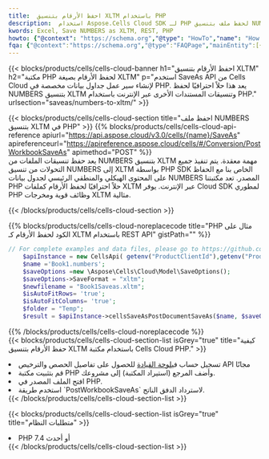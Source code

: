 ```yaml
---
title:  احفظ الأرقام بتنسيق XLTM باستخدام PHP
description:  استخدام Aspose.Cells Cloud SDK لـ PHP لحفظ ملف بتنسيق NUMBERS كملف بتنسيق XLTM.
kwords: Excel, Save NUMBERS as XLTM, REST, PHP
howto: {"@context": "https://schema.org","@type": "HowTo","name": "How to save NUMBERS as XLTM using the Cells Cloud PHP library.","description": "How to save NUMBERS as XLTM using the Cells Cloud PHP library.","image": {"@type": "ImageObject"},"url": "/php/saveas/numbers-to-xltm/","step": [{ "@type": "HowToStep","name": "How to save NUMBERS as XLTM using the Cells Cloud PHP library. step 1", "image": {"@type": "ImageObject",},"url": "/php/saveas/numbers-to-xltm/","text": "Register an account at <a href='https://dashboard.aspose.cloud/'>Dashboard</a> to get free API quota & authorization details",},{ "@type": "HowToStep","name": "How to save NUMBERS as XLTM using the Cells Cloud PHP library. step 1", "image": {"@type": "ImageObject",},"url": "/php/saveas/numbers-to-xltm/","text": "Install PHP library and add the reference (import the library) to your project.",},{ "@type": "HowToStep","name": "How to save NUMBERS as XLTM using the Cells Cloud PHP library. step 1", "image": {"@type": "ImageObject",},"url": "/php/saveas/numbers-to-xltm/","text": "Open the source file in PHP.",},{ "@type": "HowToStep","name": "How to save NUMBERS as XLTM using the Cells Cloud PHP library. step 1", "image": {"@type": "ImageObject",},"url": "/php/saveas/numbers-to-xltm/","text": "Use the `PostWorkbookSaveAs` method to retrieve the resulting stream.",}, ],"supply": {"@type": "HowToSupply","name": "document"},"tool": [{"@type": "HowToTool","name": "phpstorm, Visual Studio Code, Eclipse"},{"@type": "HowToTool","name": "Aspose Cells"}],"totalTime": "PT6M"}
fqa: {"@context":"https://schema.org","@type":"FAQPage","mainEntity":[{"@type":"Question","name":"Why save file as other formats file in C# using REST API?","acceptedAnswer":{"@type":"Answer","text":"Documents are encoded in many ways, and some files may be incompatible with the software you use. To open and read such files, just save them as appropriate file formats.<br/><ol><li>Install .NET SDK and add the reference (import the library) to your project.</li><li>Open the source file in C# using REST API.</li><li>Call the PostWorkbookSaveAsRequest() method, passing an output filename with required extension.</li><li>Get the result of save as a separate file.</li></ol>"}},{"@type":"Question","name":"What file formats can I save as with your C# library?","acceptedAnswer":{"@type":"Answer","text":"We support a variety of file formats for conversion using .NET library, including XLSX, Excel, xls , PDF, CSV, HTML, Markdown, XML, PNG, JPG, TIFF, Json, TXT and many more."}},{"@type":"Question","name":"What is the maximum allowed file size for conversion using this .NET library?","acceptedAnswer":{"@type":"Answer","text":"There are no file size limits for format conversions using .NET library."}}]}
---
```

{{< blocks/products/cells/cells-cloud-banner h1="احفظ الأرقام بتنسيق XLTM" h2="مكتبة PHP لحفظ الأرقام بصيغة XLTM" p="استخدم SaveAs API من Cells Cloud لإنشاء سير عمل جداول بيانات مخصصة في PHP. يعد هذا حلاً احترافيًا لحفظ NUMBERS بتنسيق XLTM وتنسيقات المستندات الأخرى عبر الإنترنت باستخدام PHP." urlsection="saveas/numbers-to-xltm/" >}}

{{< blocks/products/cells/cells-cloud-section title="احفظ ملف NUMBERS بتنسيق XLTM في PHP" >}}
{{% blocks/products/cells/cells-cloud-api-reference apiurl="https://api.aspose.cloud/v3.0/cells/{name}/SaveAs" apireferenceurl="https://apireference.aspose.cloud/cells/#/Conversion/PostWorkbookSaveAs" apimethod="POST" %}}
<br/>
يعد حفظ تنسيقات الملفات من NUMBERS بتنسيق XLTM مهمة معقدة. يتم تنفيذ جميع التحولات من تنسيق NUMBERS إلى XLTM بواسطة PHP SDK الخاص بنا مع الحفاظ على المحتوى الهيكلي والمنطقي الرئيسي لجدول بيانات NUMBERS المصدر. تعد مكتبتنا PHP حلاً احترافيًا لحفظ الأرقام كملفات XLTM عبر الإنترنت. يوفر Cloud SDK لمطوري PHP وظائف قوية ومخرجات XLTM مثالية.

{{< /blocks/products/cells/cells-cloud-section >}}

{{% blocks/products/cells/cells-cloud-noreplacecode title="PHP مثال على الكود لحفظ الأرقام كـ XLTM باستخدام REST API" gistPath="" %}}
  
```php
// For complete examples and data files, please go to https://github.com/aspose-cells-cloud/aspose-cells-cloud-php/
    $apiInstance = new CellsApi( getenv("ProductClientId"),getenv("ProductClientSecret") );
    $name ='Book1.numbers';
    $saveOptions =new \Aspose\Cells\Cloud\Model\SaveOptions();
    $saveOptions->SaveFormat = "xltm";
    $newfilename = "Book1Saveas.xltm";
    $isAutoFitRows= 'true';
    $isAutoFitColumns= 'true';
    $folder = "Temp";
    $result = $apiInstance->cellsSaveAsPostDocumentSaveAs($name, $saveOptions, $newfilename,$isAutoFitRows, $isAutoFitColumns, $folder);
```
  
{{% /blocks/products/cells/cells-cloud-noreplacecode %}}
<br/>
{{< blocks/products/cells/cells-cloud-section-list isGrey="true" title="كيفية حفظ الأرقام بتنسيق XLTM باستخدام مكتبة Cells Cloud PHP." >}}
<li> تسجيل حساب في<a href="https://dashboard.aspose.cloud/">لوحة القيادة</a> للحصول على تفاصيل الحصص والترخيص API مجانًا</li>
<li>قم بتثبيت مكتبة PHP وأضف المرجع (استيراد المكتبة) إلى مشروعك.</li>
<li>افتح الملف المصدر في PHP.</li>
<li>استخدم طريقة `PostWorkbookSaveAs` لاسترداد الدفق الناتج.</li>
{{< /blocks/products/cells/cells-cloud-section-list >}}

{{< blocks/products/cells/cells-cloud-section-list isGrey="true" title="متطلبات النظام" >}}
<li>PHP 7.4 أو أحدث</li>
{{< /blocks/products/cells/cells-cloud-section-list >}}
